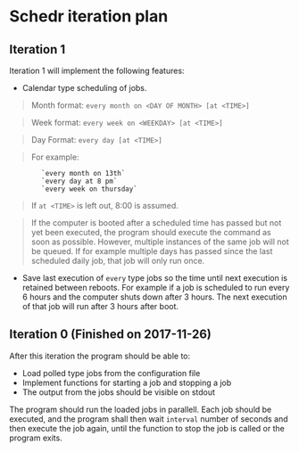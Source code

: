 # Schedr iteration plan

## Iteration 1
Iteration 1 will implement the following features:

- Calendar type scheduling of jobs.

> Month format: `every month on <DAY OF MONTH> [at <TIME>]`

> Week format: `every week on <WEEKDAY> [at <TIME>]`

> Day Format: `every day [at <TIME>]`

> For example:

```
        `every month on 13th`
        `every day at 8 pm`
        `every week on thursday`
```

> If `at <TIME>` is left out, 8:00 is assumed.

> If the computer is booted after a scheduled time has passed but not yet been executed, the program should execute the command as soon as possible. However, multiple instances of the same job will not be queued. If for example multiple days has passed since the last scheduled daily job, that job will only run once.

- Save last execution of `every` type jobs so the time until next execution is retained between reboots. For example if a job is scheduled to run every 6 hours and the computer shuts down after 3 hours. The next execution of that job will run after 3 hours after boot.

## Iteration 0 (Finished on 2017-11-26)
After this iteration the program should be able to:

- Load polled type jobs from the configuration file
- Implement functions for starting a job and stopping a job 
- The output from the jobs should be visible on stdout

The program should run the loaded jobs in parallell. Each job should be executed, and the program shall then wait `interval` number of seconds and then execute the job again, until the function to stop the job is called or the program exits. 
